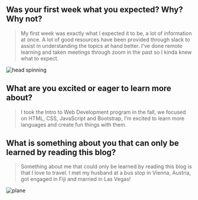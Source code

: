 ## Was your first week what you expected? Why? Why not?

>My first week was exactly what I expected it to be, a lot of information at once. A lot of good resources have been provided through slack to assist in understanding the topics at hand better. I've done remote learning and taken meetings through zoom in the past so I kinda knew what to expect. 

![head spinning](https://user-images.githubusercontent.com/123384146/214874699-d452706d-e21e-4046-9b21-07fc007d98ae.jpeg)


## What are you excited or eager to learn more about?

>I took the Intro to Web Development program in the fall, we focused on HTML, CSS, JavaScript and Bootstrap, I’m excited to learn more languages and create fun things with them. 

## What is something about you that can only be learned by reading this blog?

>Something about me that could only be learned by reading this blog is that I love to travel.  I met my husband at a bus stop in Vienna, Austria, got engaged in Fiji and married in Las Vegas! 

![plane](https://user-images.githubusercontent.com/123384146/214874113-1c47d2fe-ec40-41bb-b655-aca49cdad76f.jpeg)

